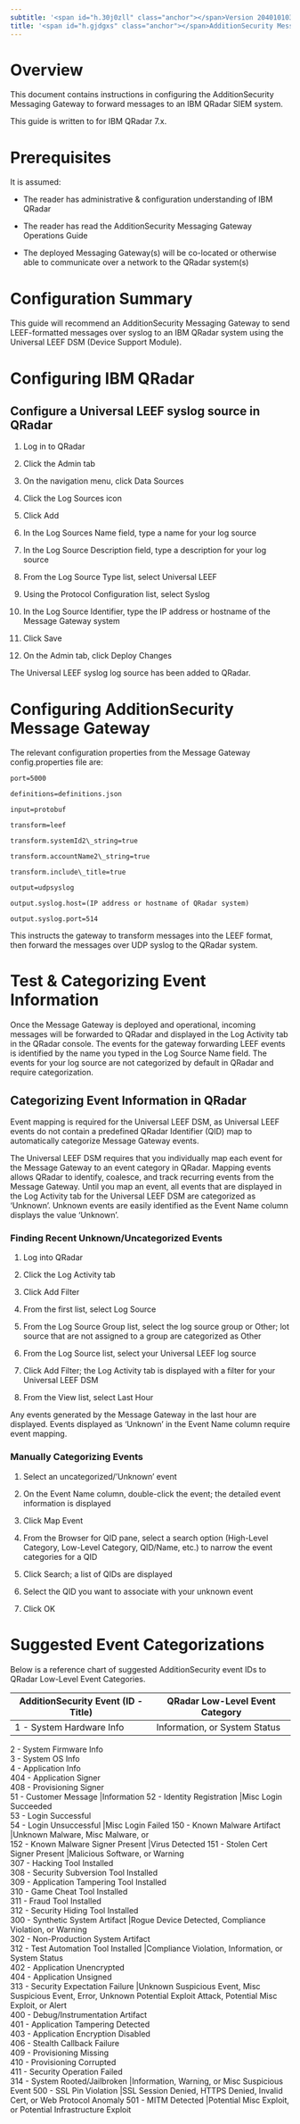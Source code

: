 ```yaml
---
subtitle: '<span id="h.30j0zll" class="anchor"></span>Version 204010103'
title: '<span id="h.gjdgxs" class="anchor"></span>AdditionSecurity Messaging Gateway Integration with IBM QRadar 7.x'
---
```


Overview
========

This document contains instructions in configuring the AdditionSecurity Messaging Gateway to forward messages to an IBM QRadar SIEM system.

This guide is written to for IBM QRadar 7.x.

Prerequisites
=============

It is assumed:

-   The reader has administrative & configuration understanding of IBM QRadar

-   The reader has read the AdditionSecurity Messaging Gateway Operations Guide

-   The deployed Messaging Gateway(s) will be co-located or otherwise able to communicate over a network to the QRadar system(s)

Configuration Summary
=====================

This guide will recommend an AdditionSecurity Messaging Gateway to send LEEF-formatted messages over syslog to an IBM QRadar system using the Universal LEEF DSM (Device Support Module).

Configuring IBM QRadar
======================

Configure a Universal LEEF syslog source in QRadar
--------------------------------------------------

1.  Log in to QRadar

2.  Click the Admin tab

3.  On the navigation menu, click Data Sources

4.  Click the Log Sources icon

5.  Click Add

6.  In the Log Sources Name field, type a name for your log source

7.  In the Log Source Description field, type a description for your log source

8.  From the Log Source Type list, select Universal LEEF

9.  Using the Protocol Configuration list, select Syslog

10. In the Log Source Identifier, type the IP address or hostname of the Message Gateway system

11. Click Save

12. On the Admin tab, click Deploy Changes

The Universal LEEF syslog log source has been added to QRadar.

Configuring AdditionSecurity Message Gateway
============================================

The relevant configuration properties from the Message Gateway config.properties file are:
```
port=5000

definitions=definitions.json

input=protobuf

transform=leef

transform.systemId2\_string=true

transform.accountName2\_string=true

transform.include\_title=true

output=udpsyslog

output.syslog.host=(IP address or hostname of QRadar system)

output.syslog.port=514
```
This instructs the gateway to transform messages into the LEEF format, then forward the messages over UDP syslog to the QRadar system.

Test & Categorizing Event Information
=====================================

Once the Message Gateway is deployed and operational, incoming messages will be forwarded to QRadar and displayed in the Log Activity tab in the QRadar console. The events for the gateway forwarding LEEF events is identified by the name you typed in the Log Source Name field. The events for your log source are not categorized by default in QRadar and require categorization.

Categorizing Event Information in QRadar
----------------------------------------

Event mapping is required for the Universal LEEF DSM, as Universal LEEF events do not contain a predefined QRadar Identifier (QID) map to automatically categorize Message Gateway events.

The Universal LEEF DSM requires that you individually map each event for the Message Gateway to an event category in QRadar. Mapping events allows QRadar to identify, coalesce, and track recurring events from the Message Gateway. Until you map an event, all events that are displayed in the Log Activity tab for the Universal LEEF DSM are categorized as ‘Unknown’. Unknown events are easily identified as the Event Name column displays the value ‘Unknown’.

### Finding Recent Unknown/Uncategorized Events

1.  Log into QRadar

2.  Click the Log Activity tab

3.  Click Add Filter

4.  From the first list, select Log Source

5.  From the Log Source Group list, select the log source group or Other; lot source that are not assigned to a group are categorized as Other

6.  From the Log Source list, select your Universal LEEF log source

7.  Click Add Filter; the Log Activity tab is displayed with a filter for your Universal LEEF DSM

8.  From the View list, select Last Hour

Any events generated by the Message Gateway in the last hour are displayed. Events displayed as ‘Unknown’ in the Event Name column require event mapping.

### Manually Categorizing Events

1.  Select an uncategorized/’Unknown’ event

2.  On the Event Name column, double-click the event; the detailed event information is displayed

3.  Click Map Event

4.  From the Browser for QID pane, select a search option (High-Level Category, Low-Level Category, QID/Name, etc.) to narrow the event categories for a QID

5.  Click Search; a list of QIDs are displayed

6.  Select the QID you want to associate with your unknown event

7.  Click OK

Suggested Event Categorizations
===============================

Below is a reference chart of suggested AdditionSecurity event IDs to QRadar Low-Level Event Categories.


  **AdditionSecurity Event (ID - Title)**     | **QRadar Low-Level Event Category**
  -------------------------------------------|----------------------------------------------------------------------
  1 - System Hardware Info                     |Information, or System Status                                               
  2 - System Firmware Info                                                                   
  3 - System OS Info                                                                          
  4 - Application Info                                                                      
  404 - Application Signer                                                                  
  408 - Provisioning Signer                    
  51 - Customer Message                        |Information
  52 - Identity Registration                   |Misc Login Succeeded                                            
  53 - Login Successful                        
  54 - Login Unsuccessful                      |Misc Login Failed
  150 - Known Malware Artifact                 |Unknown Malware, Misc Malware, or                                              
  152 - Known Malware Signer Present           |Virus Detected
  151 - Stolen Cert Signer Present             |Malicious Software, or Warning                                              
  307 - Hacking Tool Installed                                                               
  308 - Security Subversion Tool Installed                                                  
  309 - Application Tampering Tool Installed                                                 
  310 - Game Cheat Tool Installed                                                             
  311 - Fraud Tool Installed                                                                 
  312 - Security Hiding Tool Installed         
  300 - Synthetic System Artifact              |Rogue Device Detected, Compliance Violation, or Warning                                               
  302 - Non-Production System Artifact         
  312 - Test Automation Tool Installed         |Compliance Violation, Information, or System Status                                              
  402 - Application Unencrypted                                                              
  404 - Application Unsigned                   
  313 - Security Expectation Failure           |Unknown Suspicious Event, Misc Suspicious Event, Error, Unknown Potential Exploit Attack, Potential Misc Exploit, or Alert                                            
  400 - Debug/Instrumentation Artifact                                                      
  401 - Application Tampering Detected                                                      
  403 - Application Encryption Disabled                                                      
  406 - Stealth Callback Failure                                                             
  409 - Provisioning Missing                                                                  
  410 - Provisioning Corrupted                                                                
  411 - Security Operation Failed              
  314 - System Rooted/Jailbroken               |Information, Warning, or Misc Suspicious Event
  500 - SSL Pin Violation                      |SSL Session Denied, HTTPS Denied, Invalid Cert, or Web Protocol Anomaly
  501 - MITM Detected                          |Potential Misc Exploit, or Potential Infrastructure Exploit
  
